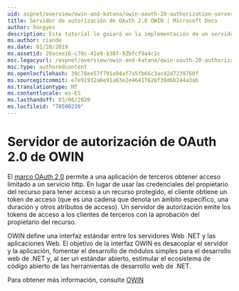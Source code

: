 ```yaml
---
uid: aspnet/overview/owin-and-katana/owin-oauth-20-authorization-server
title: Servidor de autorización de OAuth 2,0 OWIN | Microsoft Docs
author: hongyes
description: Este tutorial le guiará en la implementación de un servidor de autorización de OAuth 2,0 mediante middleware de OAuth de OWIN. Este es un tutorial avanzado que solo outlin...
ms.author: riande
ms.date: 01/28/2019
ms.assetid: 20acee16-c70c-41e9-b38f-92bfcf9a4c1c
msc.legacyurl: /aspnet/overview/owin-and-katana/owin-oauth-20-authorization-server
msc.type: authoredcontent
ms.openlocfilehash: 39c78ee57f791a94af7a5fb66c3ac42d7239760f
ms.sourcegitcommit: e7e91932a6e91a63e2e46417626f39d6b244a3ab
ms.translationtype: MT
ms.contentlocale: es-ES
ms.lasthandoff: 03/06/2020
ms.locfileid: "78500239"
---
```

# <a name="owin-oauth-20-authorization-server"></a>Servidor de autorización de OAuth 2.0 de OWIN

El [marco OAuth 2,0](http://tools.ietf.org/html/rfc6749) permite a una aplicación de terceros obtener acceso limitado a un servicio http. En lugar de usar las credenciales del propietario del recurso para tener acceso a un recurso protegido, el cliente obtiene un token de acceso (que es una cadena que denota un ámbito específico, una duración y otros atributos de acceso). Un servidor de autorización emite los tokens de acceso a los clientes de terceros con la aprobación del propietario del recurso.

OWIN define una interfaz estándar entre los servidores Web .NET y las aplicaciones Web. El objetivo de la interfaz OWIN es desacoplar el servidor y la aplicación, fomentar el desarrollo de módulos simples para el desarrollo web de .NET y, al ser un estándar abierto, estimular el ecosistema de código abierto de las herramientas de desarrollo web de .NET.

Para obtener más información, consulte [OWIN](http://owin.org/)
